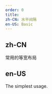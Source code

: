```yaml
---
order: 0
title:
zh-CN: 水平间隔
en-US: Basic
---
```


## zh-CN

常用的等宽布局

## en-US

The simplest usage.

